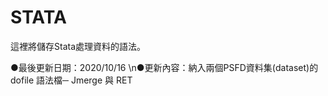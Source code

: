 # STATA

這裡將儲存Stata處理資料的語法。

●最後更新日期：2020/10/16 \n●更新內容：納入兩個PSFD資料集(dataset)的 dofile 語法檔─ Jmerge 與 RET
